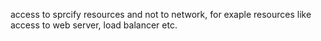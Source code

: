 access to sprcify resources and not to network, for exaple resources like
access to web server, load balancer etc.